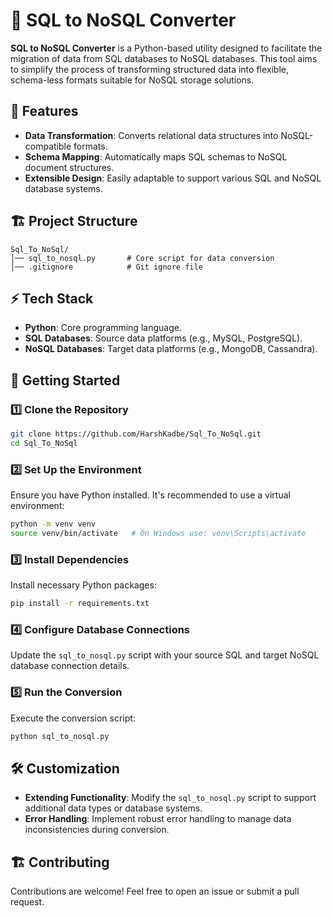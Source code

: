 # 🔄 SQL to NoSQL Converter

**SQL to NoSQL Converter** is a Python-based utility designed to facilitate the migration of data from SQL databases to NoSQL databases. This tool aims to simplify the process of transforming structured data into flexible, schema-less formats suitable for NoSQL storage solutions.

## 📌 Features

- **Data Transformation**: Converts relational data structures into NoSQL-compatible formats.
- **Schema Mapping**: Automatically maps SQL schemas to NoSQL document structures.
- **Extensible Design**: Easily adaptable to support various SQL and NoSQL database systems.

## 🏗️ Project Structure

```
Sql_To_NoSql/
│── sql_to_nosql.py       # Core script for data conversion
│── .gitignore            # Git ignore file
```

## ⚡ Tech Stack

- **Python**: Core programming language.
- **SQL Databases**: Source data platforms (e.g., MySQL, PostgreSQL).
- **NoSQL Databases**: Target data platforms (e.g., MongoDB, Cassandra).

## 🚀 Getting Started

### 1️⃣ Clone the Repository

```bash
git clone https://github.com/HarshKadbe/Sql_To_NoSql.git
cd Sql_To_NoSql
```

### 2️⃣ Set Up the Environment

Ensure you have Python installed. It's recommended to use a virtual environment:

```bash
python -m venv venv
source venv/bin/activate   # On Windows use: venv\Scripts\activate
```

### 3️⃣ Install Dependencies

Install necessary Python packages:

```bash
pip install -r requirements.txt
```

### 4️⃣ Configure Database Connections

Update the `sql_to_nosql.py` script with your source SQL and target NoSQL database connection details.

### 5️⃣ Run the Conversion

Execute the conversion script:

```bash
python sql_to_nosql.py
```

## 🛠️ Customization

- **Extending Functionality**: Modify the `sql_to_nosql.py` script to support additional data types or database systems.
- **Error Handling**: Implement robust error handling to manage data inconsistencies during conversion.

## 🏗️ Contributing

Contributions are welcome! Feel free to open an issue or submit a pull request.






